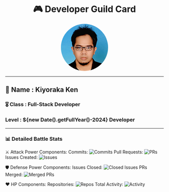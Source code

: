 <div align="center">

  # 🎮 Developer Guild Card
  
  <!-- Replace with your profile image -->
  <img src="./assets/profile.png" width="150" height="150" style="border-radius: 50%"/>
  
</div>

---
  
  ## 👤 Name : Kiyoraka Ken

  ### 🎖️ Class : Full-Stack Developer

  ### Level : ${new Date().getFullYear()-2024} Developer

---



### 📊 Detailed Battle Stats
  




⚔️ Attack Power Components:
 Commits: ![Commits](https://img.shields.io/github/commits-since/Kiyoraka/Kiyoraka/main?style=flat-square)
 Pull Requests: ![PRs](https://img.shields.io/github/issues-pr/Kiyoraka/Kiyoraka?style=flat-square)
Issues Created: ![Issues](https://img.shields.io/github/issues/Kiyoraka/Kiyoraka?style=flat-square)

🛡️ Defense Power Components:
Issues Closed: ![Closed Issues](https://img.shields.io/github/issues-closed/Kiyoraka/Kiyoraka?style=flat-square)
PRs Merged: ![Merged PRs](https://img.shields.io/github/issues-pr-closed/Kiyoraka/Kiyoraka?style=flat-square)

❤️ HP Components:
Repositories: ![Repos](https://img.shields.io/badge/dynamic/json?url=https://api.github.com/users/Kiyoraka&label=Repositories&query=$.public_repos&style=flat-square)
Total Activity: ![Activity](https://img.shields.io/github/commit-activity/y/Kiyoraka/Kiyoraka?style=flat-square)







